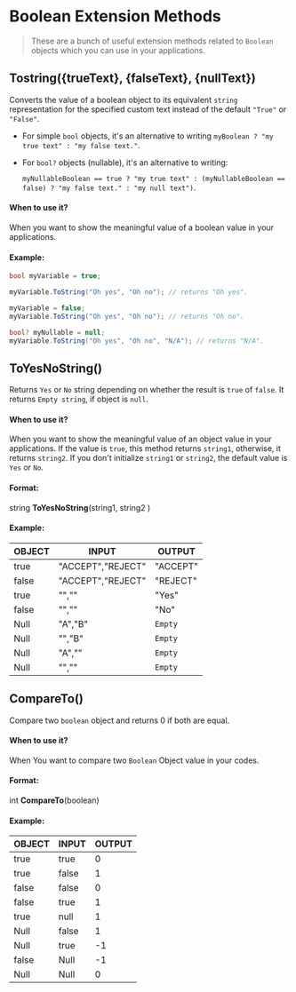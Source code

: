 # Boolean Extension Methods
>These are a bunch of useful extension methods related to `Boolean` objects which you can use in your applications.

## Tostring({trueText}, {falseText}, {nullText})
Converts the value of a boolean object to its equivalent `string` representation for the specified custom text instead of the default `"True"` or `"False"`.

- For simple `bool` objects, it's an alternative to writing `myBoolean ? "my true text" : "my false text."`.
- For `bool?` objects (nullable), it's an alternative to writing:

  `myNullableBoolean == true ? "my true text" : (myNullableBoolean == false) ? "my false text." : "my null text")`.


#### When to use it?
When you want to show the meaningful value of a boolean value in your applications.

#### Example:
```csharp
bool myVariable = true;

myVariable.ToString("Oh yes", "Oh no"); // returns "Oh yes".

myVariable = false;
myVariable.ToString("Oh yes", "Oh no"); // returns "Oh no".

bool? myNullable = null;
myVariable.ToString("Oh yes", "Oh no", "N/A"); // returns "N/A".
```

## ToYesNoString()
Returns `Yes` or `No` string depending on whether the result is `true` of `false`. It returns `Empty string`, if object is `null`.
#### When to use it?
When you want to show the meaningful value of an object value in your applications. If the value is `true`, this method returns `string1`, otherwise, it returns `string2`.
If you don't initialize `string1` or `string2`, the default value is `Yes` or `No`.
#### Format:
string **ToYesNoString**(string1, string2 )
#### Example:
|OBJECT| INPUT |OUTPUT |
|------------|-------------------|-----------------------------|
|true |"ACCEPT","REJECT" |"ACCEPT" |
|false |"ACCEPT","REJECT" |"REJECT" |
|true |"","" |"Yes" |
|false |"","" |"No" |
|Null |"A","B" |`Empty` |
|Null |"","B" |`Empty` |
|Null |"A","" |`Empty` |
|Null |"","" |`Empty` |

## CompareTo()
Compare two `boolean` object and returns 0 if both are equal.
#### When to use it?
When You want to compare two `Boolean` Object value in your codes.
#### Format:
int **CompareTo**(boolean)
#### Example:
|OBJECT| INPUT |OUTPUT |
|------------|-------------------|-----------------------------|
|true |true |0 |
|true |false |1 |
|false |false |0 |
|false |true |1 |
|true |null |1 |
|Null |false |1 |
|Null |true |-1 |
|false |Null |-1 |
|Null |Null |0 |
